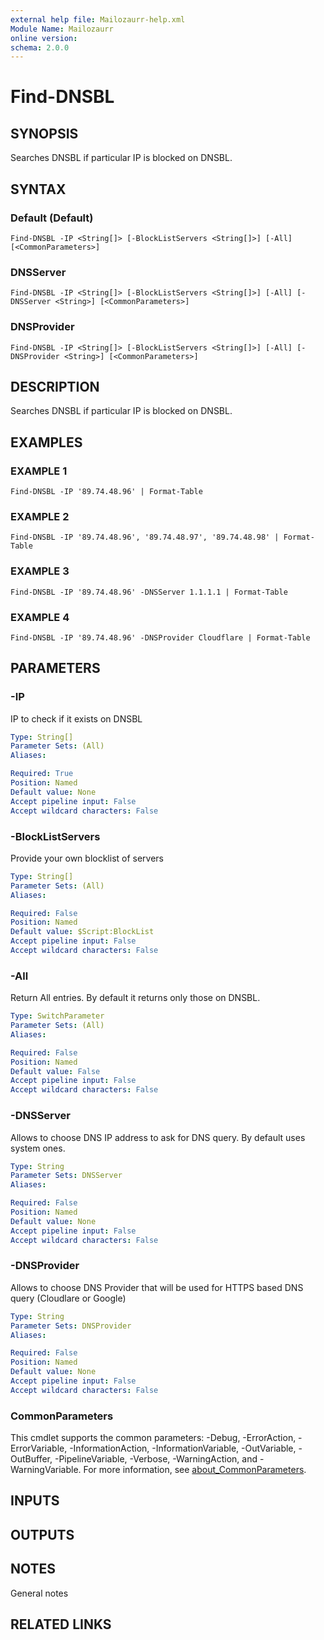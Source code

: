 ```yaml
---
external help file: Mailozaurr-help.xml
Module Name: Mailozaurr
online version:
schema: 2.0.0
---
```


# Find-DNSBL

## SYNOPSIS
Searches DNSBL if particular IP is blocked on DNSBL.

## SYNTAX

### Default (Default)
```
Find-DNSBL -IP <String[]> [-BlockListServers <String[]>] [-All] [<CommonParameters>]
```

### DNSServer
```
Find-DNSBL -IP <String[]> [-BlockListServers <String[]>] [-All] [-DNSServer <String>] [<CommonParameters>]
```

### DNSProvider
```
Find-DNSBL -IP <String[]> [-BlockListServers <String[]>] [-All] [-DNSProvider <String>] [<CommonParameters>]
```

## DESCRIPTION
Searches DNSBL if particular IP is blocked on DNSBL.

## EXAMPLES

### EXAMPLE 1
```
Find-DNSBL -IP '89.74.48.96' | Format-Table
```

### EXAMPLE 2
```
Find-DNSBL -IP '89.74.48.96', '89.74.48.97', '89.74.48.98' | Format-Table
```

### EXAMPLE 3
```
Find-DNSBL -IP '89.74.48.96' -DNSServer 1.1.1.1 | Format-Table
```

### EXAMPLE 4
```
Find-DNSBL -IP '89.74.48.96' -DNSProvider Cloudflare | Format-Table
```

## PARAMETERS

### -IP
IP to check if it exists on DNSBL

```yaml
Type: String[]
Parameter Sets: (All)
Aliases:

Required: True
Position: Named
Default value: None
Accept pipeline input: False
Accept wildcard characters: False
```

### -BlockListServers
Provide your own blocklist of servers

```yaml
Type: String[]
Parameter Sets: (All)
Aliases:

Required: False
Position: Named
Default value: $Script:BlockList
Accept pipeline input: False
Accept wildcard characters: False
```

### -All
Return All entries.
By default it returns only those on DNSBL.

```yaml
Type: SwitchParameter
Parameter Sets: (All)
Aliases:

Required: False
Position: Named
Default value: False
Accept pipeline input: False
Accept wildcard characters: False
```

### -DNSServer
Allows to choose DNS IP address to ask for DNS query.
By default uses system ones.

```yaml
Type: String
Parameter Sets: DNSServer
Aliases:

Required: False
Position: Named
Default value: None
Accept pipeline input: False
Accept wildcard characters: False
```

### -DNSProvider
Allows to choose DNS Provider that will be used for HTTPS based DNS query (Cloudlare or Google)

```yaml
Type: String
Parameter Sets: DNSProvider
Aliases:

Required: False
Position: Named
Default value: None
Accept pipeline input: False
Accept wildcard characters: False
```

### CommonParameters
This cmdlet supports the common parameters: -Debug, -ErrorAction, -ErrorVariable, -InformationAction, -InformationVariable, -OutVariable, -OutBuffer, -PipelineVariable, -Verbose, -WarningAction, and -WarningVariable. For more information, see [about_CommonParameters](http://go.microsoft.com/fwlink/?LinkID=113216).

## INPUTS

## OUTPUTS

## NOTES
General notes

## RELATED LINKS
